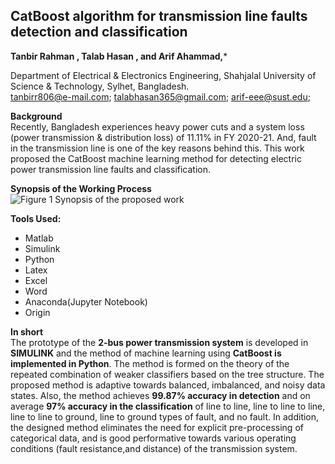 **<h2>CatBoost algorithm for transmission line faults detection and classification</h2>**

 **Tanbir Rahman , Talab Hasan , and Arif Ahammad,***
  
Department of Electrical & Electronics Engineering, Shahjalal University of Science & Technology, Sylhet, Bangladesh.  </br> tanbirr806@e-mail.com; talabhasan365@gmail.com; arif-eee@sust.edu;


**Background**   </br> Recently, Bangladesh experiences heavy power cuts and a system loss (power transmission &
 distribution loss) of 11.11% in FY 2020-21. And, fault in the transmission line is one of the key reasons behind this.
 This work proposed the CatBoost machine learning method for detecting electric power transmission line faults
 and classification.

**Synopsis of the Working Process**
![Figure 1  Synopsis of the proposed work](https://github.com/user-attachments/assets/2215ec24-d08c-4e7c-9636-c9a63432c270)


 **Tools Used:** 
 * Matlab
 * Simulink
 * Python
 * Latex
 * Excel
 * Word
 * Anaconda(Jupyter Notebook)
 * Origin
 
 
 **In short**  </br> The prototype of the **2-bus power transmission system** is developed in **SIMULINK** and the method of machine learning using **CatBoost is implemented in Python**. 
 The method is formed on the theory of the repeated combination of weaker classifiers based on the tree structure. The proposed method is adaptive towards
 balanced, imbalanced, and noisy data states. Also, the method achieves **99.87% accuracy in detection** and on average **97% accuracy in the classification** of line to line,  line to line to line, line to line to ground, line to ground types of fault, and no fault. In addition, the designed method eliminates the need for explicit pre-processing of  categorical data, and is good performative towards various operating conditions (fault resistance,and distance) of the transmission system.
